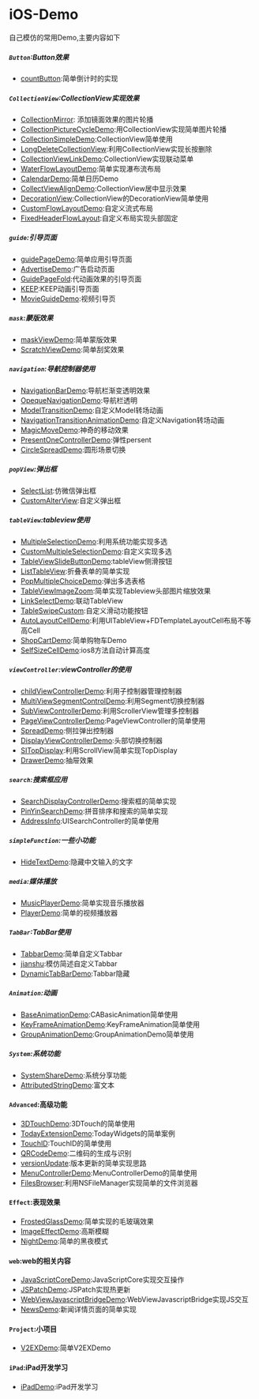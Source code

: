 # iOS-Demo
自己模仿的常用Demo,主要内容如下

##### `Button`:Button效果
* [countButton](Button/countButton):简单倒计时的实现  

##### `CollectionView`:CollectionView实现效果
* [CollectionMirror](CollectionView/CollectionMirror):
添加镜面效果的图片轮播  
* [CollectionPictureCycleDemo](CollectionView/CollectionPictureCycleDemo):用CollectionView实现简单图片轮播
* [CollectionSimpleDemo](CollectionView/CollectionSimpleDemo):CollectionView简单使用
* [LongDeleteCollectionView](CollectionView/LongDeleteCollectionView):利用CollectionView实现长按删除
* [CollectionViewLinkDemo](CollectionView/CollectionViewLinkDemo):CollectionView实现联动菜单
* [WaterFlowLayoutDemo](CollectionView/WaterFlowLayoutDemo):简单实现瀑布流布局
* [CalendarDemo](CollectionView/CalendarDemo):简单日历Demo
* [CollectViewAlignDemo](CollectionView/CollectViewAlignDemo):CollectionView居中显示效果
* [DecorationView](CollectionView/DecorationView):CollectionView的DecorationView简单使用
* [CustomFlowLayoutDemo](CollectionView/CustomFlowLayoutDemo):自定义流式布局
* [FixedHeaderFlowLayout](CollectionView//FixedHeaderFlowLayout):自定义布局实现头部固定

##### `guide`:引导页面  
* [guidePageDemo](guide/guidePageDemo):简单应用引导页面
* [AdvertiseDemo](guide/AdvertiseDemo):广告启动页面
* [GuidePageFold](guide/GuidePageFold):代动画效果的引导页面
* [KEEP](guide/KEEP):KEEP动画引导页面
* [MovieGuideDemo](guide/MovieGuideDemo):视频引导页

##### `mask`:蒙版效果
* [maskViewDemo](mask/maskViewDemo):简单蒙版效果
* [ScratchViewDemo](mask/ScratchViewDemo):简单刮奖效果

##### `navigation`:导航控制器使用
* [NavigationBarDemo](navigation/NavigationBarDemo):导航栏渐变透明效果
* [OpequeNavigationDemo](navigation/OpequeNavigationDemo):导航栏透明
* [ModelTransitionDemo](navigation/ModelTransitionDemo):自定义Model转场动画
* [NavigationTransitionAnimationDemo](navigation/NavigationTransitionAnimationDemo):自定义Navigation转场动画
* [MagicMoveDemo](navigation/MagicMoveDemo):神奇的移动效果
* [PresentOneControllerDemo](navigation/PresentOneControllerDemo):弹性persent
* [CircleSpreadDemo](navigation/CircleSpreadDemo):圆形场景切换

##### `popView`:弹出框
* [SelectList](popView/SelectList):仿微信弹出框
* [CustomAlterView](popView/CustomAlterView):自定义弹出框

##### `tableView`:tableview使用
* [MultipleSelectionDemo](tableView/MultipleSelectionDemo):利用系统功能实现多选
* [CustomMultipleSelectionDemo](tableView/CustomMultipleSelectionDemo):自定义实现多选
* [TableViewSlideButtonDemo](tableView/TableViewSlideButtonDemo):tableView侧滑按钮
* [ListTableView](tableView/ListTableView):折叠表单的简单实现  
* [PopMultipleChoiceDemo](tableView/PopMultipleChoiceDemo):弹出多选表格
* [TableViewImageZoom](tableView/TableViewImageZoom):简单实现Tableview头部图片缩放效果
* [LinkSelectDemo](tableView/LinkSelectDemo):联动TableView
* [TableSwipeCustom](tableView/TableSwipeCustom):自定义滑动功能按钮
* [AutoLayoutCellDemo](tableView/AutoLayoutCellDemo):利用UITableView+FDTemplateLayoutCell布局不等高Cell
* [ShopCartDemo](tableView/ShopCartDemo):简单购物车Demo
* [SelfSizeCellDemo](tableView/SelfSizeCellDemo):ios8方法自动计算高度

##### `viewController`:viewController的使用
* [childViewControllerDemo](viewController/childViewControllerDemo):利用子控制器管理控制器
* [MultiViewSegmentControlDemo](viewController/MultiViewSegmentControlDemo):利用Segment切换控制器
* [SubViewControllerDemo](viewController/SubViewControllerDemo):利用ScrollerView管理多控制器
* [PageViewControllerDemo](viewController/PageViewControllerDemo):PageViewController的简单使用
* [SpreadDemo](viewController/SpreadDemo):侧拉弹出控制器
* [DisplayViewControllerDemo](viewController/DisplayViewControllerDemo):头部切换控制器
* [SITopDisplay](viewController/SITopDisplay):利用ScrollView简单实现TopDisplay
* [DrawerDemo](viewController/DrawerDemo):抽屉效果


##### `search`:搜索框应用
* [SearchDisplayControllerDemo](search/SearchDisplayControllerDemo):搜索框的简单实现
* [PinYinSearchDemo](search/PinYinSearchDemo):拼音排序和搜索的简单实现
* [AddressInfo](AddressInfo):UISearchController的简单使用

##### `simpleFunction`:一些小功能
* [HideTextDemo](simpleFunction/HideTextDemo):隐藏中文输入的文字

##### `media`:媒体播放
* [MusicPlayerDemo](media/MusicPlayerDemo):简单实现音乐播放器
* [PlayerDemo](media/PlayerDemo):简单的视频播放器

##### `TabBar`:TabBar使用
* [TabbarDemo](TabBar/TabbarDemo):简单自定义Tabbar
* [jianshu](TabBar/jianshu):模仿简述自定义Tabbar
* [DynamicTabBarDemo](TabBar/DynamicTabBarDemo):Tabbar隐藏

##### `Animation`:动画
* [BaseAnimationDemo](Animation/BaseAnimationDemo):CABasicAnimation简单使用
* [KeyFrameAnimationDemo](Animation/KeyFrameAnimationDemo):KeyFrameAnimation简单使用
* [GroupAnimationDemo](Animation/GroupAnimationDemo):GroupAnimationDemo简单使用


##### `System`:系统功能
* [SystemShareDemo](System/SystemShareDemo):系统分享功能
* [AttributedStringDemo](System/AttributedStringDemo):富文本

#### `Advanced`:高级功能
* [3DTouchDemo](Advanced/3DTouchDemo):3DTouch的简单使用
* [TodayExtensionDemo](Advanced/TodayExtensionDemo):TodayWidgets的简单案例
* [TouchID](Advanced/TouchID):TouchID的简单使用
* [QRCodeDemo](Advanced/QRCodeDemo):二维码的生成与识别
* [versionUpdate](Advanced/versionUpdate):版本更新的简单实现思路
* [MenuControllerDemo](Advanced/MenuControllerDemo):MenuControllerDemo的简单使用
* [FilesBrowser](Advanced/FilesBrowser):利用NSFileManager实现简单的文件浏览器  

#### `Effect`:表现效果
* [FrostedGlassDemo](Effect/FrostedGlassDemo):简单实现的毛玻璃效果
* [ImageEffectDemo](Effect/ImageEffectDemo):高斯模糊
* [NightDemo](Effect/NightDemo):简单的黑夜模式

#### `web`:web的相关内容
* [JavaScriptCoreDemo](web/JavaScriptCoreDemo):JavaScriptCore实现交互操作
* [JSPatchDemo](web/JSPatchDemo):JSPatch实现热更新
* [WebViewJavascriptBridgeDemo](web/WebViewJavascriptBridgeDemo):WebViewJavascriptBridge实现JS交互
* [NewsDemo](web/NewsDemo):新闻详情页面的简单实现

#### `Project`:小项目
* [V2EXDemo](Project/V2EXDemo):简单V2EXDemo

#### `iPad`:iPad开发学习
* [iPadDemo](iPad/iPadDemo):iPad开发学习

